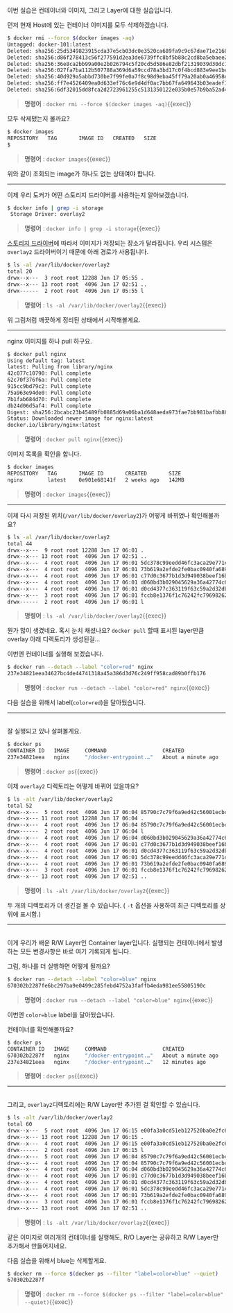 이번 실습은 컨테이너와 이미지, 그리고 Layer에 대한 실습입니다.

먼저 현재 Host에 있는 컨테이너 이미지를 모두 삭제하겠습니다.

```bash
$ docker rmi --force $(docker images -aq)
Untagged: docker-101:latest
Deleted: sha256:25d5349823915cda37e5cb03dc0e3520ca689fa9c9c67dae71e2168d9cb1f00e
Deleted: sha256:d86f278413c56f277591d2ea3de6739ffc8bf5b88c2cd8ba5ebaee22a28db4e2
Deleted: sha256:36e8ca2bb99a00e2b026794c5f20cd5d586e82dbf21319039d30dc166c65afa4
Deleted: sha256:027fa7ba112b507788a369d6a59ccd78a3bd17c0f4bcd883e9ee1be57ea5bfc5
Deleted: sha256:40d929a5abbd730be7f99fe0a7f8c98d9eba45ff79a20ab0a46958e7b911e5c8
Deleted: sha256:ff7e4526409ea0d633ef76c6e9d4df0ac7bb67fa649643b03eadef1ea00f1e0a
Deleted: sha256:6df32015dd8fca2d2723961255c5131350122e035b0e57b9ba52ad47a50a9231
```

> **명령어** : `docker rmi --force $(docker images -aq)`{{exec}}

모두 삭제됐는지 볼까요?

```bash
$ docker images
REPOSITORY   TAG       IMAGE ID   CREATED   SIZE
$
```

> **명령어** : `docker images`{{exec}}

위와 같이 조회되는 image가 하나도 없는 상태여야 합니다.

---

이제 우리 도커가 어떤 스토리지 드라이버를 사용하는지 알아보겠습니다.

```bash
$ docker info | grep -i storage
 Storage Driver: overlay2
```

> **명령어** : `docker info | grep -i storage`{{exec}}

[스토리지 드라이버](https://docs.docker.com/storage/storagedriver/select-storage-driver/)에 따라서 이미지가 저장되는 장소가 달라집니다.
우리 시스템은 `overlay2` 드라이버이기 때문에 아래 경로가 사용됩니다.

```bash
$ ls -al /var/lib/docker/overlay2
total 20
drwx--x---  3 root root 12288 Jun 17 05:55 .
drwx--x--- 13 root root  4096 Jun 17 02:51 ..
drwx------  2 root root  4096 Jun 17 05:55 l
```

> **명령어** : `ls -al /var/lib/docker/overlay2`{{exec}}

위 그림처럼 깨끗하게 정리된 상태에서 시작해볼게요.

---

nginx 이미지를 하나 pull 하구요.

```bash
$ docker pull nginx
Using default tag: latest
latest: Pulling from library/nginx
42c077c10790: Pull complete
62c70f376f6a: Pull complete
915cc9bd79c2: Pull complete
75a963e94de0: Pull complete
7b1fab684d70: Pull complete
db24d06d5af4: Pull complete
Digest: sha256:2bcabc23b45489fb0885d69a06ba1d648aeda973fae7bb981bafbb884165e514
Status: Downloaded newer image for nginx:latest
docker.io/library/nginx:latest
```

> **명령어** : `docker pull nginx`{{exec}}

이미지 목록을 확인을 합니다.

```bash
$ docker images
REPOSITORY   TAG       IMAGE ID       CREATED       SIZE
nginx        latest    0e901e68141f   2 weeks ago   142MB
```

> **명령어** : `docker images`{{exec}}

---

이제 다시 저장된 위치(`/var/lib/docker/overlay2`)가 어떻게 바뀌었나 확인해볼까요?

```bash
$ ls -al /var/lib/docker/overlay2
total 44
drwx--x---  9 root root 12288 Jun 17 06:01 .
drwx--x--- 13 root root  4096 Jun 17 02:51 ..
drwx--x---  4 root root  4096 Jun 17 06:01 5dc378c99eedd46fc3aca29e771c7a044b91ac71f4ebff2da0be8260da057350
drwx--x---  4 root root  4096 Jun 17 06:01 73b619a2efde2fe0bac0940fa6892ad5c7edc9fef14ba2b0a5605ce6ae4963c0
drwx--x---  4 root root  4096 Jun 17 06:01 c77d0c3677b1d3d949038beef16bcf0dfe6b9da76c79efcf558463c937779022
drwx--x---  4 root root  4096 Jun 17 06:01 d060bd3b029045629a36a42774c68afc43716d9bfdbbb2bcca810e530262e604
drwx--x---  4 root root  4096 Jun 17 06:01 d0cd4377c363119f63c59a2d32db03e0deba873c11cc9f0885a9b343b57387a1
drwx--x---  3 root root  4096 Jun 17 06:01 fccb8e1376f1c76242fc79698262f7498b78c3c8090fc9f8b79bd29d6b8e460d
drwx------  2 root root  4096 Jun 17 06:01 l
```

> **명령어** : `ls -al /var/lib/docker/overlay2`{{exec}}

뭔가 많이 생겼네요.
혹시 눈치 채셨나요?
`docker pull` 할때 표시된 layer만큼 overlay 아래 디렉토리가 생성된걸...

이번엔 컨테이너를 실행해 보겠습니다.

```bash
$ docker run --detach --label "color=red" nginx
237e34821eea34627bc4de44741318a45a386d3d76c249ff958cad89b0ffb176
```

> **명령어** : `docker run --detach --label "color=red" nginx`{{exec}}

다음 실습을 위해서 label(`color=red`)을 달아뒀습니다.

---

​     
잘 실행되고 있나 살펴볼게요.

```bash
$ docker ps
CONTAINER ID   IMAGE     COMMAND                  CREATED              STATUS              PORTS     NAMES
237e34821eea   nginx     "/docker-entrypoint.…"   About a minute ago   Up About a minute   80/tcp    ecstatic_visvesvaraya
```

> **명령어** : `docker ps`{{exec}}

이제 `overlay2` 디렉토리는 어떻게 바뀌어 있을까요?

```bash
$ ls -alt /var/lib/docker/overlay2
total 52
drwx--x---  5 root root  4096 Jun 17 06:04 85790c7c79f6a9ed42c56001ecbcca73a247e3dae52e70642cfa1deb8717b345
drwx--x--- 11 root root 12288 Jun 17 06:04 .
drwx--x---  4 root root  4096 Jun 17 06:04 85790c7c79f6a9ed42c56001ecbcca73a247e3dae52e70642cfa1deb8717b345-init
drwx------  2 root root  4096 Jun 17 06:04 l
drwx--x---  4 root root  4096 Jun 17 06:04 d060bd3b029045629a36a42774c68afc43716d9bfdbbb2bcca810e530262e604
drwx--x---  4 root root  4096 Jun 17 06:01 c77d0c3677b1d3d949038beef16bcf0dfe6b9da76c79efcf558463c937779022
drwx--x---  4 root root  4096 Jun 17 06:01 d0cd4377c363119f63c59a2d32db03e0deba873c11cc9f0885a9b343b57387a1
drwx--x---  4 root root  4096 Jun 17 06:01 5dc378c99eedd46fc3aca29e771c7a044b91ac71f4ebff2da0be8260da057350
drwx--x---  4 root root  4096 Jun 17 06:01 73b619a2efde2fe0bac0940fa6892ad5c7edc9fef14ba2b0a5605ce6ae4963c0
drwx--x---  3 root root  4096 Jun 17 06:01 fccb8e1376f1c76242fc79698262f7498b78c3c8090fc9f8b79bd29d6b8e460d
drwx--x--- 13 root root  4096 Jun 17 02:51 ..
```

> **명령어** : `ls -alt /var/lib/docker/overlay2`{{exec}}

두 개의 디렉토리가 더 생긴걸 볼 수 있습니다. ( `-t` 옵션을 사용하여 최근 디렉토리를 상위에 표시함.)

---

​      
이게 우리가 배운 R/W Layer인 Container layer입니다.
실행되는 컨테이너에서 발생하는 모든 변경사항은 바로 여기 기록되게 됩니다.

그럼, 하나를 더 실행하면 어떻게 될까요?

```bash
$ docker run --detach --label "color=blue" nginx
670302b2287fe6bc297ba9e0499c285febd4752a3faffb4eda981ee55805190c
```

> **명령어** : `docker run --detach --label "color=blue" nginx`{{exec}}

이번엔 `color=blue` label을 달아뒀습니다.

컨테이너를 확인해볼까요?

```bash
$ docker ps
CONTAINER ID   IMAGE     COMMAND                  CREATED              STATUS              PORTS     NAMES
670302b2287f   nginx     "/docker-entrypoint.…"   About a minute ago   Up About a minute   80/tcp    friendly_leakey
237e34821eea   nginx     "/docker-entrypoint.…"   12 minutes ago       Up 12 minutes       80/tcp    ecstatic_visvesvaraya
```

> **명령어** : `docker ps`{{exec}}

---

​     
그리고, `overlay2`디렉토리에는 R/W Layer만 추가된 걸 확인할 수 있습니다.

```bash
$ ls -alt /var/lib/docker/overlay2
total 60
drwx--x---  5 root root  4096 Jun 17 06:15 e00fa3a0cd51eb127520ba0e2fc6cd507b0b8c6a374a26c42813dcac5190afad
drwx--x--- 13 root root 12288 Jun 17 06:15 .
drwx--x---  4 root root  4096 Jun 17 06:15 e00fa3a0cd51eb127520ba0e2fc6cd507b0b8c6a374a26c42813dcac5190afad-init
drwx------  2 root root  4096 Jun 17 06:15 l
drwx--x---  5 root root  4096 Jun 17 06:04 85790c7c79f6a9ed42c56001ecbcca73a247e3dae52e70642cfa1deb8717b345
drwx--x---  4 root root  4096 Jun 17 06:04 85790c7c79f6a9ed42c56001ecbcca73a247e3dae52e70642cfa1deb8717b345-init
drwx--x---  4 root root  4096 Jun 17 06:04 d060bd3b029045629a36a42774c68afc43716d9bfdbbb2bcca810e530262e604
drwx--x---  4 root root  4096 Jun 17 06:01 c77d0c3677b1d3d949038beef16bcf0dfe6b9da76c79efcf558463c937779022
drwx--x---  4 root root  4096 Jun 17 06:01 d0cd4377c363119f63c59a2d32db03e0deba873c11cc9f0885a9b343b57387a1
drwx--x---  4 root root  4096 Jun 17 06:01 5dc378c99eedd46fc3aca29e771c7a044b91ac71f4ebff2da0be8260da057350
drwx--x---  4 root root  4096 Jun 17 06:01 73b619a2efde2fe0bac0940fa6892ad5c7edc9fef14ba2b0a5605ce6ae4963c0
drwx--x---  3 root root  4096 Jun 17 06:01 fccb8e1376f1c76242fc79698262f7498b78c3c8090fc9f8b79bd29d6b8e460d
drwx--x--- 13 root root  4096 Jun 17 02:51 ..
```

> **명령어** : `ls -alt /var/lib/docker/overlay2`{{exec}}

같은 이미지로 여러개의 컨테이너를 실행해도, R/O Layer는 공유하고 R/W Layer만 추가해서 만들어지네요.

다음 실습을 위해서 blue는 삭제할게요.

```bash
$ docker rm --force $(docker ps --filter "label=color=blue" --quiet)
670302b2287f
```

> **명령어** : `docker rm --force $(docker ps --filter "label=color=blue" --quiet)`{{exec}}